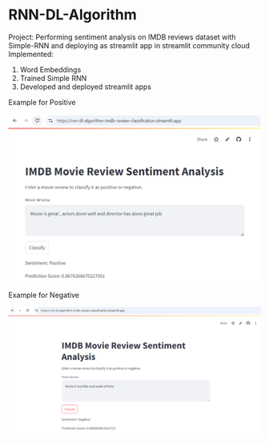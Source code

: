 # RNN-DL-Algorithm
Project: Performing sentiment analysis on IMDB reviews dataset with Simple-RNN and deploying as streamlit app in streamlit community cloud
Implemented:
1. Word Embeddings
2. Trained Simple RNN
3. Developed and deployed streamlit apps

Example for Positive

![alt text](image.png)

Example for Negative

![alt text](image-1.png)
